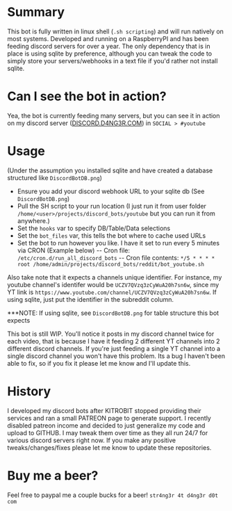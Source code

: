 # Summary
This bot is fully written in linux shell (`.sh scripting`) and will run natively on most systems. Developed and running on a RaspberryPI and has been feeding discord servers for over a year. The only dependency that is in place is using sqlite by preference, although you can tweak the code to simply store your servers/webhooks in a text file if you'd rather not install sqlite.

# Can I see the bot in action?
Yea, the bot is currently feeding many servers, but you can see it in action on my discord server ([DISCORD.D4NG3R.COM](https://discord.d4ng3r.com)) in `SOCIAL > #youtube`

# Usage 
(Under the assumption you installed sqlite and have created a database structured like `DiscordBotDB.png`)
- Ensure you add your discord webhook URL to your sqlite db (See `DiscordBotDB.png`)
- Pull the SH script to your run location (I just run it from user folder `/home/<user>/projects/discord_bots/youtube` but you can run it from anywhere.)
- Set the `hooks` var to specify DB/Table/Data selections
- Set the `bot_files` var, this tells the bot where to cache used URLs
- Set the bot to run however you like. I have it set to run every 5 minutes via CRON (Example below)
-- Cron file: `/etc/cron.d/run_all_discord_bots`
-- Cron file contents: `*/5 * * * * root /home/admin/projects/discord_bots/reddit/bot_youtube.sh`

Also take note that it expects a channels unique identifier. For instance, my youtube channel's identifer would be `UCZV7QVzq3zCyWuA20h7sn6w`, since my YT link is `https://www.youtube.com/channel/UCZV7QVzq3zCyWuA20h7sn6w`. If using sqlite, just put the identifier in the subreddit column.

***NOTE: If using sqlite, see `DiscordBotDB.png` for table structure this bot expects

This bot is still WIP. You'll notice it posts in my discord channel twice for each video, that is because I have it feeding 2 different YT channels into 2 different discord channels. If you're just feeding a single YT channel into a single discord channel you won't have this problem. Its a bug I haven't been able to fix, so if you fix it please let me know and I'll update this.

# History
I developed my discord bots after KITROBIT stopped providing their services and ran a small PATREON page to generate support. I recently disabled patreon income and decided to just generalize my code and upload to GITHUB. I may tweak them over time as they all run 24/7 for various discord servers right now. If you make any positive tweaks/changes/fixes please let me know to update these repositories. 

# Buy me a beer?
Feel free to paypal me a couple bucks for a beer! `str4ng3r 4t d4ng3r d0t com`
